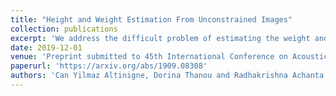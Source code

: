 ```yaml
---
title: "Height and Weight Estimation From Unconstrained Images"
collection: publications
excerpt: 'We address the difficult problem of estimating the weight and height of individuals from pictures taken in completely unconstrained settings. We present a deep learning scheme that relies on simultaneous prediction of human silhouettes and skeletal joints as strong regularizers that improve the prediction of attributes such as height and weight. Apart from imparting robustness to the prediction of attributes, our regularization also allows for better visual interpretability of the attribute prediction. For height estimation, our method shows lower mean average error compared to the state of the art despite using a simpler approach. For weight estimation, which has hardly been addressed in the literature, we set a new benchmark.'
date: 2019-12-01
venue: 'Preprint submitted to 45th International Conference on Acoustics, Speech, and Signal Processing, ICASSP 2020'
paperurl: 'https://arxiv.org/abs/1909.08308'
authors: 'Can Yilmaz Altinigne, Dorina Thanou and Radhakrishna Achanta'
---
```

